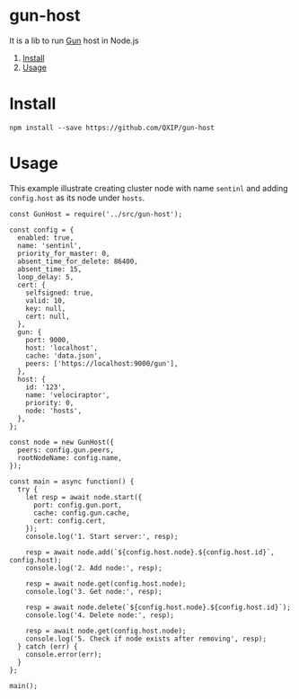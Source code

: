 # gun-host
It is a lib to run [Gun](http://gun.js.org) host in Node.js

1. [Install](#install)
2. [Usage](#usage)

# Install
```
npm install --save https://github.com/QXIP/gun-host
```

# Usage
This example illustrate creating cluster node with name `sentinl` and adding `config.host` as its node under `hosts`.
```
const GunHost = require('../src/gun-host');

const config = {
  enabled: true,
  name: 'sentinl',
  priority_for_master: 0,
  absent_time_for_delete: 86400,
  absent_time: 15,
  loop_delay: 5,
  cert: {
    selfsigned: true,
    valid: 10,
    key: null,
    cert: null,
  },
  gun: {
    port: 9000,
    host: 'localhost',
    cache: 'data.json',
    peers: ['https://localhost:9000/gun'],
  },
  host: {
    id: '123',
    name: 'velociraptor',
    priority: 0,
    node: 'hosts',
  },
};

const node = new GunHost({
  peers: config.gun.peers,
  rootNodeName: config.name,
});

const main = async function() {
  try {
    let resp = await node.start({
      port: config.gun.port,
      cache: config.gun.cache,
      cert: config.cert,
    });
    console.log('1. Start server:', resp);

    resp = await node.add(`${config.host.node}.${config.host.id}`, config.host);
    console.log('2. Add node:', resp);

    resp = await node.get(config.host.node);
    console.log('3. Get node:', resp);

    resp = await node.delete(`${config.host.node}.${config.host.id}`);
    console.log('4. Delete node:', resp);

    resp = await node.get(config.host.node);
    console.log('5. Check if node exists after removing', resp);
  } catch (err) {
    console.error(err);
  }
};

main();
```
